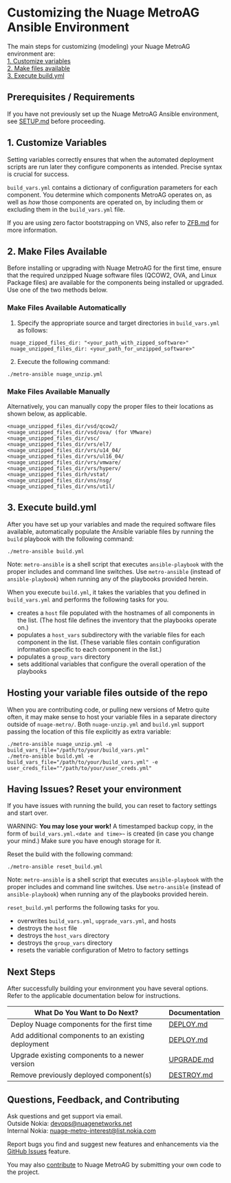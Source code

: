 # Customizing the Nuage MetroAG Ansible Environment
The main steps for customizing (modeling) your Nuage MetroAG environment are:  
[1. Customize variables](#1-customize-variables)  
[2. Make files available](#2-make-files-available)  
[3. Execute build.yml](#3-execute-buildyml)  
## Prerequisites / Requirements
If you have not previously set up the Nuage MetroAG Ansible environment, see [SETUP.md](SETUP.md) before proceeding.

## 1. Customize Variables
Setting variables correctly ensures that when the automated deployment scripts are run later they configure components as intended. Precise syntax is crucial for success.

`build_vars.yml` contains a dictionary of configuration parameters for each component. You determine which components MetroAG operates on, as well as *how* those components are operated on, by including them or excluding them in the `build_vars.yml` file.

If you are using zero factor bootstrapping on VNS, also refer to [ZFB.md](ZFB.md) for more information.

## 2. Make Files Available

Before installing or upgrading with Nuage MetroAG for the first time, ensure that the required unzipped Nuage software files (QCOW2, OVA, and Linux Package files) are available for the components being installed or upgraded. Use one of the two methods below.
### Make Files Available Automatically
1. Specify the appropriate source and target directories in `build_vars.yml` as follows:
```
 nuage_zipped_files_dir: "<your_path_with_zipped_software>"
 nuage_unzipped_files_dir: <your_path_for_unzipped_software>"
```
2. Execute the following command:
```
./metro-ansible nuage_unzip.yml
```
### Make Files Available Manually
Alternatively, you can manually copy the proper files to their locations as shown below, as applicable.

  ```
  <nuage_unzipped_files_dir/vsd/qcow2/
  <nuage_unzipped_files_dir/vsd/ova/ (for VMware)
  <nuage_unzipped_files_dir/vsc/
  <nuage_unzipped_files_dir/vrs/el7/
  <nuage_unzipped_files_dir/vrs/u14_04/
  <nuage_unzipped_files_dir/vrs/ul16_04/
  <nuage_unzipped_files_dir/vrs/vmware/
  <nuage_unzipped_files_dir/vrs/hyperv/
  <nuage_unzipped_files_dirh/vstat/
  <nuage_unzipped_files_dir/vns/nsg/
  <nuage_unzipped_files_dir/vns/util/
  ```

## 3. Execute build.yml

After you have set up your variables and made the required software files available, automatically populate the Ansible variable files by running the `build` playbook with the following command:

`./metro-ansible build.yml`

Note: `metro-ansible` is a shell script that executes `ansible-playbook` with the proper includes and command line switches. Use `metro-ansible` (instead of `ansible-playbook`) when running any of the playbooks provided herein.

When you execute `build.yml`, it takes the variables that you defined in `build_vars.yml` and performs the following tasks for you.

* creates a `host` file populated with the hostnames of all components in the list. (The host file defines the inventory that the playbooks operate on.)
* populates a `host_vars` subdirectory with the variable files for each component in the list. (These variable files contain configuration information specific to each component in the list.)
* populates a `group_vars` directory
* sets additional variables that configure the overall operation of the playbooks

## Hosting your variable files outside of the repo

When you are contributing code, or pulling new versions of Metro quite often, it may make sense to host your variable files in a separate directory outside of `nuage-metro/`.
Both `nuage-unzip.yml` and `build.yml` support passing the location of this file explicitly as extra variable:

```
./metro-ansible nuage_unzip.yml -e build_vars_file="/path/to/your/build_vars.yml"
./metro-ansible build.yml -e build_vars_file="/path/to/your/build_vars.yml" -e user_creds_file=""/path/to/your/user_creds.yml"
```
## Having Issues? Reset your environment
If you have issues with running the build, you can reset to factory settings and start over.

WARNING: **You may lose your work!** A timestamped backup copy, in the form of `build_vars.yml.<date and time>~` is created (in case you change your mind.) Make sure you have enough storage for it.

Reset the build with the following command:
```
./metro-ansible reset_build.yml
```
Note: `metro-ansible` is a shell script that executes `ansible-playbook` with the proper includes and command line switches. Use `metro-ansible` (instead of `ansible-playbook`) when running any of the playbooks provided herein.

`reset_build.yml` performs the following tasks for you.
* overwrites `build_vars.yml`, `upgrade_vars.yml`, and hosts
* destroys the `host` file
* destroys the `host_vars` directory
* destroys the `group_vars` directory
* resets the variable configuration of Metro to factory settings

## Next Steps
After successfully building your environment you have several options. Refer to the applicable documentation below for instructions.

What Do You Want to Do Next? | Documentation
---- | ----
Deploy Nuage components for the first time | [DEPLOY.md](DEPLOY.md)
Add additional components to an existing deployment | [DEPLOY.md](DEPLOY.md)
Upgrade existing components to a newer version | [UPGRADE.md](UPGRADE.md)
Remove previously deployed component(s) | [DESTROY.md](DESTROY.md)

## Questions, Feedback, and Contributing
Ask questions and get support via email.  
  Outside Nokia: [devops@nuagenetworks.net](mailto:deveops@nuagenetworks.net "send email to nuage-metro project")  
  Internal Nokia: [nuage-metro-interest@list.nokia.com](mailto:nuage-metro-interest@list.nokia.com "send email to nuage-metro project")

Report bugs you find and suggest new features and enhancements via the [GitHub Issues](https://github.com/nuagenetworks/nuage-metro/issues "nuage-metro issues") feature.

You may also [contribute](CONTRIBUTING.md) to Nuage MetroAG by submitting your own code to the project.
